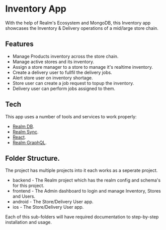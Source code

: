 # Inventory App

With the help of Realm's Ecosystem and MongoDB, this Inventory app showcases the Inventory & Delivery operations of a mid/large store chain.

## Features

- Manage Products inventory across the store chain. 
- Manage active stores and its inventory.
- Assign a store manager to a store to manage it's realtime inventory.
- Create a delivery user to fullfil the delivery jobs.
- Alert store user on inventory shortage.
- Store user can create a job request to topup the inventory.
- Delivery user can perform jobs assigned to them.
## Tech

This app uses a number of tools and services to work properly:

- [Realm DB](https://docs.mongodb.com/realm/cloud/).
- [Realm Sync](https://docs.mongodb.com/realm/sync/).
- [React](https://reactjs.org/docs/getting-started.html).
- [Realm GraphQL](https://docs.mongodb.com/realm/graphql/).

## Folder Structure.

The project has multiple projects into it each works as a seperate project.

 - backend - The Realm project which has the realm config and schema's for this project.
 - frontend - The Admin dashboard to login and manage Inventory, Stores and Users.
 - android - The Store/Delivery User app.
 - ios - The Store/Delivery User app.
 
Each of this sub-folders will have required documentation to step-by-step installation and usage.
